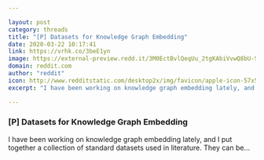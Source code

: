 ```yaml
---

layout: post
category: threads
title: "[P] Datasets for Knowledge Graph Embedding"
date: 2020-03-22 10:17:41
link: https://vrhk.co/3beE1yn
image: https://external-preview.redd.it/3M0EctBvlQeqUu_2tgKAbiVvwQ8bU-S-BrRfvrkyzas.jpg?width=400&height=209.42408377&auto=webp&crop=400:209.42408377,smart&s=157243ae16594f992039d470868f88e9b8ba3f34
domain: reddit.com
author: "reddit"
icon: http://www.redditstatic.com/desktop2x/img/favicon/apple-icon-57x57.png
excerpt: "I have been working on knowledge graph embedding lately, and I put together a collection of standard datasets used in literature. They can be..."

---
```


### [P] Datasets for Knowledge Graph Embedding

I have been working on knowledge graph embedding lately, and I put together a collection of standard datasets used in literature. They can be...